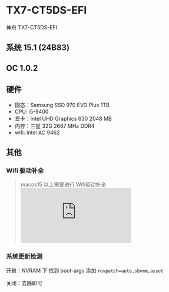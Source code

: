 # TX7-CT5DS-EFI
神舟 TX7-CT5DS-EFI

## 系统 15.1 (24B83)
## OC 1.0.2
## 硬件
- 固态：Samsung SSD 970 EVO Plus 1TB
- CPU: i5-9400
- 显卡：Intel UHD Graphics 630 2048 MB
- 内存：三星 32G 2667 MHz DDR4
- wifi: Intel AC 9462

## 其他

### Wifi 驱动补全
> macos15 以上需要进行 Wifi驱动补全
![OpenCore-Patcher-1.6.0](https://github.com/guoshiqiufeng/TX7-CT5DS-EFI/releases/download/v15.0/OpenCore-Patcher-1.6.0.pkg)

### 系统更新检测

开启：NVRAM 下 找到 boot-args 添加 `revpatch=auto,sbvmm,asset`

关闭：去除即可
